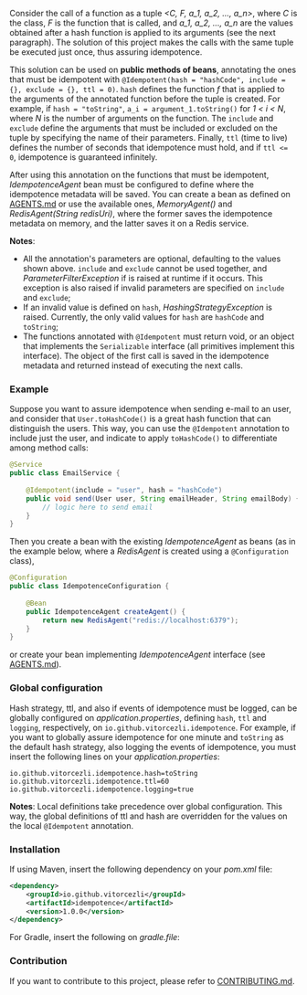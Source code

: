 Consider the call of a function as a tuple *<C, F, a_1, a_2, ..., a_n>*, where
*C* is the class, *F* is the function that is called, and *a_1, a_2, ..., a_n*
are the values obtained after a hash function is applied to its arguments (see
the next paragraph). The solution of this project makes the calls with the
same tuple be executed just once, thus assuring idempotence.

This solution can be used on **public methods of beans**, annotating the ones
that must be idempotent with `@Idempotent(hash = "hashCode", include = {},
exclude = {}, ttl = 0)`. `hash` defines the function *f* that is applied to
the arguments of the annotated function before the tuple is created. For example,
if `hash = "toString"`, `a_i = argument_1.toString()` for *1 < i < N*, where *N*
is the number of arguments on the function. The `include` and `exclude` define
the arguments that must be included or excluded on the tuple by specifying the
name of their parameters. Finally, `ttl` (time to live) defines the number of
seconds that idempotence must hold, and if `ttl <= 0`, idempotence is guaranteed
infinitely.

After using this annotation on the functions that must be idempotent,
*IdempotenceAgent* bean must be configured to define where the idempotence
metadata will be saved. You can create a bean as defined on
[AGENTS.md](doc/AGENTS.md) or use the available ones, *MemoryAgent()* and
*RedisAgent(String redisUri)*, where the former saves the idempotence metadata
on memory, and the latter saves it on a Redis service.

**Notes**:

- All the annotation's parameters are optional, defaulting to the values 
  shown above. `include` and `exclude` cannot be used together, and
  *ParameterFilterException* if is raised at runtime if it occurs. This
  exception is also raised if invalid parameters are specified on `include`
  and `exclude`;
- If an invalid value is defined on `hash`, *HashingStrategyException* is
  raised. Currently, the only valid values for `hash` are `hashCode` and
  `toString`;
- The functions annotated with `@Idempotent` must return void, or an object
  that implements the `Serializable` interface (all primitives implement this
  interface). The object of the first call is saved in the idempotence
  metadata and returned instead of executing the next calls.

### Example

Suppose you want to assure idempotence when sending e-mail to an user, and consider
that `User.toHashCode()` is a great hash function that can distinguish the users.
This way, you can use the `@Idempotent` annotation to include just the user, and
indicate to apply `toHashCode()` to differentiate among method calls:

```java
@Service
public class EmailService {
    
    @Idempotent(include = "user", hash = "hashCode")
    public void send(User user, String emailHeader, String emailBody) {
        // logic here to send email
    }
}
```

Then you create a bean with the existing *IdempotenceAgent* as beans (as in the
example below, where a *RedisAgent* is created using a `@Configuration` class),

```java
@Configuration
public class IdempotenceConfiguration {
    
    @Bean
    public IdempotenceAgent createAgent() {
        return new RedisAgent("redis://localhost:6379");
    }
}
```

or create your bean implementing *IdempotenceAgent* interface
(see [AGENTS.md](doc/AGENTS.md)).

### Global configuration

Hash strategy, ttl, and also if events of idempotence must be logged, can be
globally configured on _application.properties_, defining `hash`, `ttl`
and `logging`, respectively, on `io.github.vitorcezli.idempotence`. For
example, if you want to globally assure idempotence for one minute and
`toString` as the default hash strategy, also logging the events of idempotence,
you must insert the following lines on your _application.properties_:

```
io.github.vitorcezli.idempotence.hash=toString
io.github.vitorcezli.idempotence.ttl=60
io.github.vitorcezli.idempotence.logging=true
```

**Notes**: Local definitions take precedence over global configuration. This
way, the global definitions of ttl and hash are overridden for the values
on the local `@Idempotent` annotation.

### Installation

If using Maven, insert the following dependency on your *pom.xml* file:

```xml
<dependency>
    <groupId>io.github.vitorcezli</groupId>
    <artifactId>idempotence</artifactId>
    <version>1.0.0</version>
</dependency>
```

For Gradle, insert the following on *gradle.file*:

### Contribution

If you want to contribute to this project, please refer to
[CONTRIBUTING.md](doc/CONTRIBUTING.md).